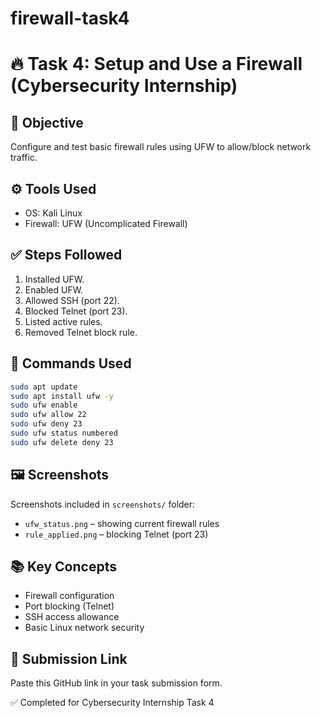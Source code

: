# firewall-task4


# 🔥 Task 4: Setup and Use a Firewall (Cybersecurity Internship)

## 📌 Objective
Configure and test basic firewall rules using UFW to allow/block network traffic.

## ⚙️ Tools Used
- OS: Kali Linux
- Firewall: UFW (Uncomplicated Firewall)

## ✅ Steps Followed

1. Installed UFW.
2. Enabled UFW.
3. Allowed SSH (port 22).
4. Blocked Telnet (port 23).
5. Listed active rules.
6. Removed Telnet block rule.

## 🧪 Commands Used

```bash
sudo apt update
sudo apt install ufw -y
sudo ufw enable
sudo ufw allow 22
sudo ufw deny 23
sudo ufw status numbered
sudo ufw delete deny 23
```

## 🖼 Screenshots

Screenshots included in `screenshots/` folder:
- `ufw_status.png` – showing current firewall rules
- `rule_applied.png` – blocking Telnet (port 23)

## 📚 Key Concepts

- Firewall configuration
- Port blocking (Telnet)
- SSH access allowance
- Basic Linux network security

## 🔗 Submission Link

Paste this GitHub link in your task submission form.

✅ Completed for Cybersecurity Internship Task 4
